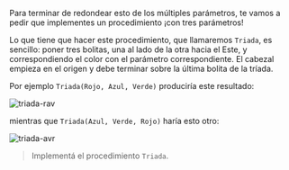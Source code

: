 Para terminar de redondear esto de los múltiples parámetros, te vamos a pedir que implementes un procedimiento ¡con tres parámetros!

Lo que tiene que hacer este procedimiento, que llamaremos `Triada`, es sencillo: poner tres bolitas, una al lado de la otra hacia el Este, y correspondiendo el color con el parámetro correspondiente. El cabezal empieza en el origen y debe terminar sobre la última bolita de la tríada.

Por ejemplo `Triada(Rojo, Azul, Verde)` produciría este resultado:

![triada-rav](https://raw.githubusercontent.com/sagrado-corazon-alcal/mumuki-guia-fundamentos-procedimientos/master/images/triada-rav.png)

mientras que `Triada(Azul, Verde, Rojo)` haría esto otro:

![triada-avr](https://raw.githubusercontent.com/sagrado-corazon-alcal/mumuki-guia-fundamentos-procedimientos/master/images/triada-avr.png)

> Implementá el procedimiento `Triada`.